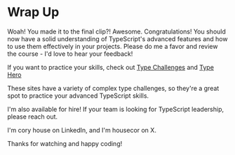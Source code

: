 # Wrap Up

Woah! You made it to the final clip?! Awesome. Congratulations! You should now have a solid understanding of TypeScript's advanced features and how to use them effectively in your projects. Please do me a favor and review the course - I'd love to hear your feedback!

If you want to practice your skills, check out [Type Challenges](https://github.com/type-challenges/type-challenges) and [Type Hero](https://typehero.dev)

These sites have a variety of complex type challenges, so they're a great spot to practice your advanced TypeScript skills.

I'm also available for hire! If your team is looking for TypeScript leadership, please reach out.

I'm cory house on LinkedIn, and I'm housecor on X.

Thanks for watching and happy coding!
